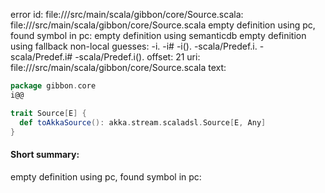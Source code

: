error id: file://<WORKSPACE>/src/main/scala/gibbon/core/Source.scala:
file://<WORKSPACE>/src/main/scala/gibbon/core/Source.scala
empty definition using pc, found symbol in pc: 
empty definition using semanticdb
empty definition using fallback
non-local guesses:
	 -i.
	 -i#
	 -i().
	 -scala/Predef.i.
	 -scala/Predef.i#
	 -scala/Predef.i().
offset: 21
uri: file://<WORKSPACE>/src/main/scala/gibbon/core/Source.scala
text:
```scala
package gibbon.core
i@@

trait Source[E] {
  def toAkkaSource(): akka.stream.scaladsl.Source[E, Any]
}

```


#### Short summary: 

empty definition using pc, found symbol in pc: 